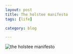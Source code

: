 ```yaml
---
layout: post
title: The holstee manifesto
tags: [life]

category: blog

---
```


![the holstee manifesto](https://i.imgur.com/G8RRuaJ.jpg)
